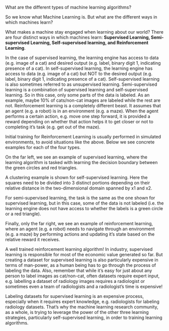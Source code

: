 What are the different types of machine learning algorithms?

So we know what Machine Learning is. But what are the different ways in which machines learn?


What makes a machine stay engaged when learning about our world?
There are four distinct ways in which machines learn: **Supervised Learning, Semi-supervised Learning, Self-supervised learning, and Reinforcement Learning**. 



In the case of supervised learning, the learning engine has access to data (e.g. image of a cat) and desired output (e.g. label, binary digit 1, indicating presence of a cat).
In self-supervised learning, the learning engine has access to data (e.g. image of a cat) but NOT to the desired output (e.g. label, binary digit 1, indicating presence of a cat). Self-supervised learning is also sometimes referred to as unsupervised learning.
Semi-supervised learning is a combination of supervised learning and self-supervised learning. So in this case, only some parts of the data is labeled. As an example, maybe 10% of cats/non-cat images are labeled while the rest are not.
Reinforcement learning is a completely different beast. It assumes that an agent (e.g. a robot) is in an environment (e.g. a maze). When the agent performs a certain action, e.g. move one step forward, it is provided a reward depending on whether that action helps it to get closer or not to completing it’s task (e.g. get out of the maze).

Initial training for Reinforcement Learning is usually performed in simulated environments, to avoid situations like the above.
Below we see concrete examples for each of the four types.


On the far left, we see an example of supervised learning, where the learning algorithm is tasked with learning the decision boundary between the green circles and red triangles.

A clustering example is shown for self-supervised learning. Here the squares need to be divided into 3 distinct portions depending on their relative distance in the two-dimensional domain spanned by x1 and x2.

For semi-supervised learning, the task is the same as the one shown for supervised learning, but in this case, some of the data is not labeled (i.e. the learning engine does not have access to whether the labels is a green circle or a red triangle).

Finally, only the far right, we see an example of reinforcement learning, where an agent (e.g. a robot) needs to navigate through an environment (e.g. a maze) by performing actions and updating it’s state based on the relative reward it receives.


A well trained reinforcement learning algorithm!
In industry, supervised learning is responsible for most of the economic value generated so far. But creating a dataset for supervised learning is also particularly expensive in terms of man-power, as a human being has to go through the process of labeling the data. Also, remember that while it’s easy for just about any person to label images as cat/non-cat, often datasets require expert input, e.g. labelling a dataset of radiology images requires a radiologist or sometimes even a team of radiologists and a radiologist’s time is expensive!


Labeling datasets for supervised learning is an expensive process, especially when it requires expert knowledge, e.g. radiologists for labeling radiology datasets.
That’s why the machine learning research community, as a whole, is trying to leverage the power of the other three learning strategies, particularly self-supervised learning, in order to training learning algorithms.
